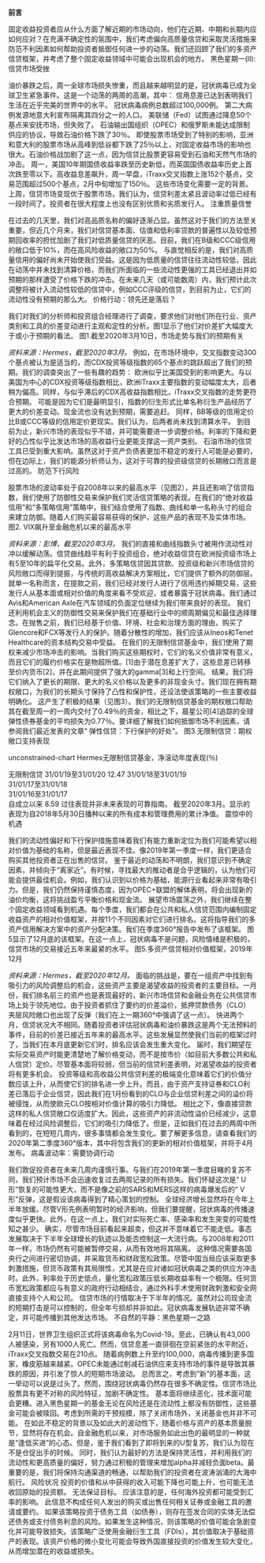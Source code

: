 **前言**

固定收益投资者应从什么方面了解近期的市场动向，他们在近期、中期和长期内应如何应对？在充满不确定性的氛围中，我们考虑偏向高质量信贷和采取灵活措施来防范不利因素如何帮助投资者抵御任何进一步的动荡。我们还回顾了我们的多资产信贷框架，并考虑了整个固定收益领域中可能会出现机会的地方。
黑色星期一(II):信贷市场受挫

油价暴跌之后，周一全球市场损失惨重，而且越来越明显的是，冠状病毒已成为全球卫生紧急事件。这是一个动荡的两周的高潮，其中：
信用息差已达到表明我们生活在近乎完美的世界中的水平。
冠状病毒病例总数超过100,000例。
第二大病例发源地意大利宣布隔离其四分之一的人口。
美联储（Fed）试图通过降息50个基点来安抚市场，但失败了。
石油输出国组织（OPEC）和俄罗斯未能达成限制供应的协议，导致石油价格下跌了30％。
即使股票市场受到了特别的影响，亚洲和意大利的股票市场从高峰到低谷都下跌了25％以上，对固定收益市场的影响也很大。石油价格战加剧了这一点，因为信贷比股票更容易受到石油和天然气市场的冲击。
周一，美国10年期国债收益率跌至历史新低，而英国国债收益率历史上首次跌至零以下。高收益息差飙升，周一早盘，iTraxx交叉指数上涨152个基点，交易范围超过500个基点，2月中旬增加了150％。
这些市场变化需要一定的背景。上周，信贷市场变现优于股票市场，我们认为，信贷利差太紧且波动率过低已经有一段时间了。投资者在很大程度上也没有区别优质和劣质发行人。
注重质量信誉

在过去的几天里，我们对高品质名称的偏好逐渐凸显。虽然这对于我们的方法至关重要，但近几个月来，我们对信贷基本面、估值和低利率贷款的普遍性以及较低预期回收率的担忧加剧了我们对低质量信贷的厌恶。目前，我们在B级和CCC级信用的敞口低于10%，而在高风险收益的敞口为50%。
与直觉相反的是，我们对高质量信用的偏好尚未开始使我们受益。这是因为低质量的信贷往往流动性较低，因此在动荡中并未找到清算价格，而我们所面临的一些流动性更强的工具已经退出并如预期的那样遭受了价格下跌的冲击。在未来几天（或可能数周）内，我们预计此次调整将被计入流动性较低的信贷中，例如CCC评级的信贷，到目前为止，它们的流动性没有预期的那么大。
价格行动：领先还是落后？

我们对我们的分析师和投资组合经理进行了调查，要求他们对他们所在行业、资产类别和工具的价差变动进行主观和定性的分析。图1显示了他们对价差扩大幅度大于或小于预期的看法。
图1.截至2020年3月10日，市场走势与我们的预期有关

*资料来源：Hermes，截至2020年3月。*
例如，在市场环境中，交叉指数变动300个基点被认为是适当的，而CDX投资等级指数的65个基点的跳跃超出了我们的预期。我们的调查突出了一些有趣的趋势：
欧洲似乎比美国受到的影响更大。与以美国为中心的CDX投资等级指数相比，欧洲iTraxx主要指数的变动幅度太大，后者稍为偏高。同样，与似乎滞后的CDX高收益指数相比，iTraxx交叉指数的走势更符合预期。
可能是因为它们是最明显引，指数的衍生形式比单名称衍生产品经历了更大的价差变动。现金流也没有达到预期，需要追赶。
同样，BB等级的信用定价比B或CCC等级的信用定价更现实。我们认为，后两者尚未找到清算水平。
到目前为止，新兴市场的表现似乎不错，并可能需要进一步调整价格。利率的下降和更好的凸性似乎比发达市场的高收益行业更能支撑这一资产类别。
石油市场的信贷工具已受到重大影响。虽然这对于资产负债表更加不稳定的发行人可能是必要的，但在边际上，我们的能源分析师认为，这对于可靠的投资级信贷的长期敞口而言是过高的。
防范下行风险

股票市场的波动率处于自2008年以来的最高水平（见图2），并且还影响了信贷指数，我们使用了防御性交易来保护我们灵活信贷策略的表现。在我们的“绝对收益信用”和“多策略信用”策略中，我们结合使用了指数、曲线和单一名称头寸的组合来建立防御。随着人们购买最容易获得的保护，这些产品的表现不及实体市场。
图2. VIX飙升至金融危机以来的最高水平

*资料来源：彭博，截至2020年3月。*
我们的直接和曲线指数头寸被用作流动性对冲以缓解动荡。信贷曲线趋平有利于投资组合，绝对收益信贷在欧洲投资级市场上有5至10年的扁平化交易。此外，多策略信贷因其贷款、投资级和新兴市场信贷的风险敞口而得到提振，与传统的高收益解决方案相比，它们提供了额外的防御层。
就单一名称而言，在提款之前，我们已经对发行人进行了信用违约掉期交易，这些发行人从基本面或相对价值的角度来看不受欢迎，或者暴露于冠状病毒。我们通过Avis和American Axle在汽车领域的负面定位继续为我们带来良好的表现。
我们还利用机会主义的防御性交易来保护我们在基础行业中的顺周期偏见和最佳选择理念。在抛售之前，我们已经基于价值、环境、社会和治理方面的理由，购买了Glencore和FCX等发行人的保护。随着分散性的增加，我们应该从Ineos和Tenet Healthcare的资本结构交易中受益。
在我们的无限制信贷基金中，我们使用了期权来减少市场冲击的影响。当我们购买这些期权时，它们的名义价值非常有意义，而且它们的履约价格实在是物超所值。[1]由于潜在息差扩大了，这些息差已转移至价内货币[2]，并在此期间提供了强大的gamma[3]和上行空间。
结果，我们将它们纳入了更长的期限、更大的名义价格以及更多的非现金头寸。我们现在拥有期权敞口，为我们的长期头寸保持了凸性和保护性，还设法使该策略的一些主要收益明确化。
这产生了积极的结果（见图3）。我们的无限制信贷基金的期权敞口帮助其在截至周一的一周内交付了0.49％的资金，相比之下，晨星公司[4]追踪的全球弹性债券基金的平均损失为0.77％。要详细了解我们如何抵御市场不利因素，请参阅我们最近发表的文章“ 弹性信贷：下行保护的好处”。
图3.无限制信贷：期权敞口支持表现

unconstrained-chart
Hermes无限制信贷基金，净滚动年度表现(％)

无限制信贷
31/01/19至31/01/20	12.47
31/01/18至31/01/19	
31/01/17至31/01/18	
31/01/16至31/01/17	
自成立以来	8.59
过往表现并非未来表现的可靠指南。 截至2020年3月。显示的表现为自2018年5月30日播种以来的所有成本和管理费用的累计净值。
震惊中的机遇

我们的流动性偏好和下行保护措施意味着我们有能力重新定位为我们可能希望以相对价值为基础的名称，但是最近表现不佳。像2019年第一季度一样，我们更适合购买其他投资者正在出售的信贷。
鉴于最近的动荡和不明朗，我们意识到不确定因素，并倾向于“离家近”。有时候，寻找最大的推动者是合乎逻辑的，认为他们可能会提供最佳机会。例如，我们认识到以价格为基础，能源行业看起来非常有吸引力。但是，我们仍然保持谨慎态度，因为OPEC+联盟的解体表明，将会出现新的油价均衡，这将挑战盈亏平衡价格和现金流。
展望市场震荡之外，我们继续在整个固定收益领域看到机遇。每个季度，我们都会在公共和私人信贷范围内编制固定收益资产的相对价值框架，并按11个不同因素对它们进行排名。这将指导我们的多资产信用解决方案中的资产分配决策。我们在季度360°报告中发布了该框架。
图5显示了12月底的该框架。在这一点上，冠状病毒不是问题，风险情绪是积极的，信贷市场的交易接近五年来最紧的水平。
图5.多资产信贷相对价值框架，2019年12月

*资料来源：Hermes，截至2020年12月。*
面临的挑战是，要在一组资产中找到有吸引力的风险调整后的机会，这些资产主要是渴望收益的投资者的主要目标。一月份，我们排名前三的资产也是表现最好的，新兴市场信贷和金融业务在公共信贷市场上处于领先地位。由于投资者抓住了要约的价差溢价，抵押贷款债务（CLO）夹层风险敞口也出现了反弹（我们在上一期360°中强调了这一点）。
快进两个月，信贷状况大不相同。随着投资者评估冠状病毒和油价暴跌这是两个无法预料的事件，目前的价差已接近五年来的最高水平。这些发展显然使我们当前的框架过时了，当我们在本月底更新它们时，排名应该会发生重大变化。
届时，我们期望在实际交易资产时能更清楚地了解价格变动，而不是按市价（如目前大多数公共和私人信贷）定价。尽管基本面将较弱，但当前的信贷利差表明，对渴望收益的投资者将有更多机会。
投资等级和高收益公共信贷利差的极端变化意味着它们的价值分数应该上升，从而使它们的排名进一步上升。而且，由于资产支持证券和CLO利差已落后于企业信贷，因此我们在1月份看到的CLO与企业信贷利差之间的溢价将被侵蚀，从而使欧元CLO按相对价值计算的吸引力降低。
相比之下，像直接贷款这样的私人信贷敞口仅适度扩大。因此，这些资产的非流动性溢价已经减少，这意味着在经过风险调整后，它们的吸引力降低了。但是，正如我们在过去的两周中所看到的，在短短几周内，很多事情都会发生变化。要了解更多信息，请查看我们的2020年第二季度360°版本，其中将包含我们的更新的相对价值框架，并将于4月发布。
病毒波动率：需要协调行动

我们敦促投资者在未来几周内谨慎行事。与我们在2019年第一季度目睹的复苏不同，我们预计市场不会迅速收复过去两周记录的所有损失。我们怀疑这次是“ U形”恢复的可能性更大，而不是像之前的SARS和MERS这样的病毒爆发后的“ V形”反弹，这是假设该病毒得到了精心策划的控制。
全球经济增长显然将在今年上半年放缓。尽管V形先例表明暂时的经济影响，但我们要提醒，冠状病毒的传播速度似乎更快。此外，在这一点上，我们对实际死亡率、感染率和发生突变的可能性知之甚少。
确实，尽管市场目前看起来超卖，但这并不意味着它不能走低。事态发展取决于下半年全球增长的轨迹以及能否控制这一大流行病。与2008年和2011年一样，市场仍然有可能被暂停交易，从而有效地将其隔离。
这种情况需要各国央行之间进行密切协调，并采取货币和财政宽松政策。尽管中国当局应该采取更多刺激措施，但货币政策有其局限性，尤其是在应对诸如冠状病毒之类的供应方冲击时。此外，利率处于历史低点，量化宽松政策压低长期收益率有一个极限。任何货币宽松政策都应与有意义的政府行动相结合，通过外科手术使用财政刺激和安全网直接支持个人和公司。
信贷市场的行情取决于下半年的情况。虽然对公司现金流的短期打击是可以控制的，但全年亏损却并非如此。冠状病毒发展轨迹非常不确定，并可能传播到其他发达市场。
不自然的平静：黑色星期一之路

2月11日，世界卫生组织正式将该病毒命名为Covid-19。至此，已确认有43,000人被感染，另有1000人死亡。然而，信贷息差一直徘徊在空前紧张的水平附近，iTraxx交叉指数交易在210点。
随着病例数上升至约100,000，病毒传播到更多国家，橡皮筋越来越紧。OPEC未能通过削减石油供应来支持市场的事件是导致其暴跌的原因，并引发了惊人的短期市场波动。
总而言之，考虑到“新”的基本面，这一举动可以说是过头了。然而，围绕冠状病毒仍然存在很多不确定性。信贷市场比股票具有更不对称的风险特征，加剧不确定性。
基本面将继续恶化，技术面可能会更糟。进入黑色星期一的基金无论在风险还是在流动性上都没有防御性，这些基金可能会被赎回。考虑到所需的干预规模，除了关闭市场外，关闭基金也并非不可能。
在如此不稳定的背景以及如此大的波动性下，随着价格与资产的基本质量脱节，显然将存在机会。自金融危机以来，对市场服务如此出色的最明显的一种就是“逢低买进”的心态。但是，鉴于我们看到了即将到来的U型复苏，我们认为现在不是仓促出手的时候。
同时，我们认为最好的方法是保持灵活性，并利用我们的流动性和更高质量的偏好，努力通过积极的管理来增加alpha并减轻负面beta。最重要的是，我们将保持沟通渠道的畅通，以帮助我们的投资者在波涛汹涌的大海中航行。
风险状况
投资的价值和从中获得的收入可能下降也可能上升，也可能无法收回原始的投资额。
无法保证目标。
应该注意的是，任何海外投资都可能受到汇率的影响。
此信息不构成任何人发出的购买或出售任何相关证券或金融工具的邀请或要约。
如果该策略投资于债务工具（如债券），则存在签发合同的实体无法偿还债务或支付债务利息的风险。如果发生这种情况，则该策略的价值可能会急剧变化并可能导致损失。该策略广泛使用金融衍生工具（FDIs），其价值取决于基础资产的表现。该资产价格的微小变化可能会导致外国直接投资的价值发生较大变化，从而增加潜在的收益或损失。
